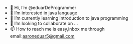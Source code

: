 - 👋 Hi, I’m @eduarDeProgrammer
- 👀 I’m interested in java language
- 🌱 I’m currently learning introduction to java programming
- 💞️ I’m looking to collaborate on ...
- 📫 How to reach me is easy,inbox me through email:aaroneduar5@gmail.com

<!---
eduarDeProgrammer/eduarDeProgrammer is a ✨ special ✨ repository because its `README.md` (this file) appears on your GitHub profile.
You can click the Preview link to take a look at your changes.
--->

